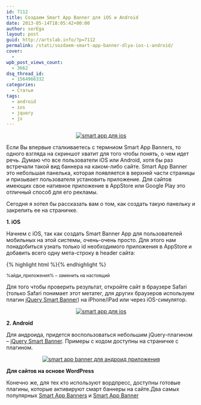 ```yaml
---
id: 7112
title: Создаем Smart App Banner для iOS и Android
date: 2013-05-14T18:05:42+00:00
author: serEga
layout: post
guid: http://artslab.info/?p=7112
permalink: /stati/sozdaem-smart-app-banner-dlya-ios-i-android/
cover:
  -
wpb_post_views_count:
  - 3662
dsq_thread_id:
  - 1564966332
categories:
  - Статьи
tags:
  - android
  - ios
  - jquery
  - js
---
```

<center>
  <a href="http://googledrive.com/host/0B9lHVSSSdxdxd0hjdUdmRzY3Tjg/smartapp_banner_sozdat.jpg"><img src="http://googledrive.com/host/0B9lHVSSSdxdxd0hjdUdmRzY3Tjg/smartapp_banner_sozdat-300x122.jpg" alt="smart app для ios" class="aligncenter size-medium wp-image-7113" srcset="http://googledrive.com/host/0B9lHVSSSdxdxd0hjdUdmRzY3Tjg/smartapp_banner_sozdat-300x122.jpg 300w, http://googledrive.com/host/0B9lHVSSSdxdxd0hjdUdmRzY3Tjg/smartapp_banner_sozdat.jpg 600w" sizes="(max-width: 300px) 100vw, 300px" /></a>
</center>

Если Вы впервые сталкиваетесь с термниом Smart App Banners, то одного взгляда на скриншот хватит для того чтобы понять, о чем идет речь. Думаю что все пользователи iOS или Android, хотя бы раз встречали такой вид баннера на каком-либо сайте. Smart App Banner это небольшая панелька, которая появляется в верхней части страницы и призывает пользователя установить приложение. Для сайтов имеющих свое нативное приложение в AppStore или Google Play это отличный способ для его рекламы.

Сегодня я хотел бы рассказать вам о том, как создать такую панельку и закрепить ее на страничке.

<!--more-->



**1. iOS**

Начнем с iOS, так как создать Smart Banner App для пользователей мобильных на этой системы, очень-очень просто. Для этого нам понадобиться узнать только id необходимого приложения в AppStore и добавить всего одну мета-строку в header сайта:

{% highlight html %}<meta name="apple-itunes-app" content="app-id=%айди_приложения%">{% endhighlight %}

<small>%айди_приложения% &#8211; заменить на настоящий</small>

Для того чтобы проверить результат, откройте сайт в браузере Safari (только Safari понимает этот метатег, для других браузеров используем плагин [jQuery Smart Banner](http://jasny.github.io/jquery.smartbanner/)) на iPhone/iPad или через iOS-симулятор.

<center>
  <a href="http://googledrive.com/host/0B9lHVSSSdxdxd0hjdUdmRzY3Tjg/smartapp_banner_sozdat.jpg"><img src="http://googledrive.com/host/0B9lHVSSSdxdxd0hjdUdmRzY3Tjg/smartapp_banner_sozdat-300x122.jpg" alt="smart app для ios" class="aligncenter size-medium wp-image-7113" srcset="http://googledrive.com/host/0B9lHVSSSdxdxd0hjdUdmRzY3Tjg/smartapp_banner_sozdat-300x122.jpg 300w, http://googledrive.com/host/0B9lHVSSSdxdxd0hjdUdmRzY3Tjg/smartapp_banner_sozdat.jpg 600w" sizes="(max-width: 300px) 100vw, 300px" /></a>
</center>

**2. Android**

Для андроида, придется воспользоваться небольшим jQuery-плагином &#8211; [jQuery Smart Banner](http://jasny.github.io/jquery.smartbanner/). Примеры с кодом доступны на страничке с плагином.

<center>
  <a href="http://googledrive.com/host/0B9lHVSSSdxdxd0hjdUdmRzY3Tjg/smartapp_dlya_android.jpg"><img src="http://googledrive.com/host/0B9lHVSSSdxdxd0hjdUdmRzY3Tjg/smartapp_dlya_android-300x76.jpg" alt="smart app banner для андроид приложения" class="aligncenter size-medium wp-image-7115" srcset="http://googledrive.com/host/0B9lHVSSSdxdxd0hjdUdmRzY3Tjg/smartapp_dlya_android-300x76.jpg 300w, http://googledrive.com/host/0B9lHVSSSdxdxd0hjdUdmRzY3Tjg/smartapp_dlya_android.jpg 707w" sizes="(max-width: 300px) 100vw, 300px" /></a>
</center>

**Для сайтов на основе WordPress**

Конечно же, для тех кто используют вордпресс, доступны готовые плагины, которые активируют смарт баннеры на сайте.Два самых популярных [Smart App Banners](http://wordpress.org/extend/plugins/smart-app-banners/) и [Smart App Banner](http://wordpress.org/extend/plugins/smart-app-banner/)